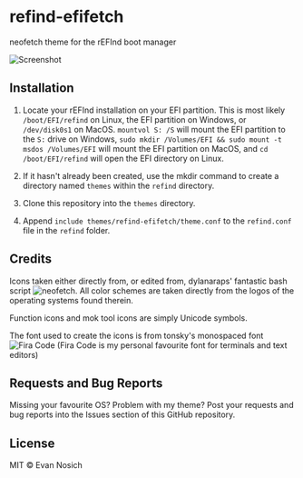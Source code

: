 # refind-efifetch

neofetch theme for the rEFInd boot manager

![Screenshot](https://i.imgur.com/VZGGvjf.png)

## Installation

1. Locate your rEFInd installation on your EFI partition. This is most likely `/boot/EFI/refind` on Linux, the EFI partition on Windows, or `/dev/disk0s1` on MacOS. `mountvol S: /S` will mount the EFI partition to the `S:` drive on Windows, `sudo mkdir /Volumes/EFI && sudo mount -t msdos /Volumes/EFI` will mount the EFI partition on MacOS, and `cd /boot/EFI/refind` will open the EFI directory on Linux.

2. If it hasn't already been created, use the mkdir command to create a directory named `themes` within the `refind` directory.

3. Clone this repository into the `themes` directory.

4. Append `include themes/refind-efifetch/theme.conf` to the `refind.conf` file in the `refind` folder.

## Credits

Icons taken either directly from, or edited from, dylanaraps' fantastic bash script ![neofetch](https://github.com/dylanaraps/neofetch). All color schemes are taken directly from the logos of the operating systems found therein.

Function icons and mok tool icons are simply Unicode symbols.

The font used to create the icons is from tonsky's monospaced font ![Fira Code](https://github.com/tonsky/FiraCode) (Fira Code is my personal favourite font for terminals and text editors)

## Requests and Bug Reports

Missing your favourite OS? Problem with my theme? Post your requests and bug reports into the Issues section of this GitHub repository.

## License


MIT © Evan Nosich